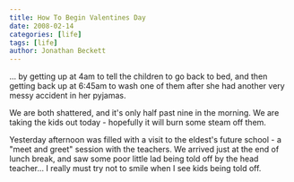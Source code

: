 ```yaml
---
title: How To Begin Valentines Day
date: 2008-02-14
categories: [life]
tags: [life]
author: Jonathan Beckett
---
```


... by getting up at 4am to tell the children to go back to bed, and then getting back up at 6:45am to wash one of them after she had another very messy accident in her pyjamas.

We are both shattered, and it's only half past nine in the morning. We are taking the kids out today - hopefully it will burn some steam off them.

Yesterday afternoon was filled with a visit to the eldest's future school - a "meet and greet" session with the teachers. We arrived just at the end of lunch break, and saw some poor little lad being told off by the head teacher... I really must try not to smile when I see kids being told off.